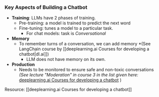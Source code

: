 ### Key Aspects of Building a Chatbot
- **Training**: LLMs have 2 phases of training.
	- Pre-training: a model is trained to predict the next word
	- Fine-tuning: tunes a model to a particular task.
		- For chat models: task is *Conversational*
- **Memory**
	- To remember turns of a conversation, we can add memory *(See LangChain course by [[deeplearning.ai Courses for developing a chatbot|dl.ai]]) 
		- LLM does not have memory on its own.
- **Production**
	- Needs to be monitored to ensure safe and non-toxic conversations *(See lecture "Moderation" in course 3 in the list given here:*  [deeplearning.ai Courses for developing a chatbot](deeplearning.ai%20Courses%20for%20developing%20a%20chatbot.md) )

Resource: [[deeplearning.ai Courses for developing a chatbot]]
